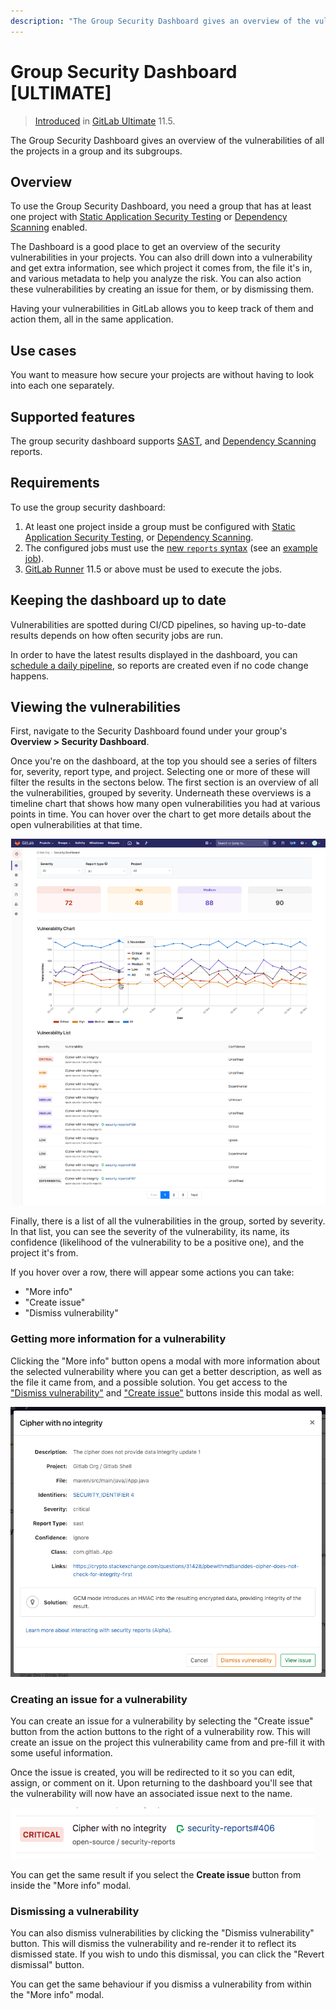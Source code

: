 ```yaml
---
description: "The Group Security Dashboard gives an overview of the vulnerabilities of all the projects in a group and its subgroups."
---
```


# Group Security Dashboard **[ULTIMATE]**

> [Introduced](https://gitlab.com/gitlab-org/gitlab-ee/issues/6709) in
  [GitLab Ultimate](https://about.gitlab.com/pricing) 11.5.

The Group Security Dashboard gives an overview of the vulnerabilities of all the
projects in a group and its subgroups.

## Overview

To use the Group Security Dashboard, you need a group that has at least one
project with [Static Application Security Testing](../../project/merge_requests/sast.md) or [Dependency Scanning](../../project/merge_requests/dependency_scanning.md)
enabled.

The Dashboard is a good place to get an overview of the security vulnerabilities in your projects.
You can also drill down into a vulnerability and get extra information, see which
project it comes from, the file it's in, and various metadata to help you analyze
the risk. You can also action these vulnerabilities by creating an issue for them, or by dismissing them.

Having your vulnerabilities in GitLab allows you to keep track of them and action them, all in the same application.

## Use cases

You want to measure how secure your projects are without having to look into
each one separately.

## Supported features

The group security dashboard supports [SAST](../../project/merge_requests/sast.md), and [Dependency Scanning](../../project/merge_requests/dependency_scanning.md) reports.

## Requirements

To use the group security dashboard:

1. At least one project inside a group must be configured with
   [Static Application Security Testing](../../project/merge_requests/sast.md), or [Dependency Scanning](../../project/merge_requests/dependency_scanning.md).
2. The configured jobs must use the [new `reports` syntax](../../../ci/yaml/README.md#artifactsreports) (see an [example job](../../../ci/examples/sast.md)).
3. [GitLab Runner](https://docs.gitlab.com/runner/) 11.5 or above must be used to execute the jobs.

## Keeping the dashboard up to date

Vulnerabilities are spotted during CI/CD pipelines, so having up-to-date results
depends on how often security jobs are run.

In order to have the latest results displayed in the dashboard, you can
[schedule a daily pipeline](../../project/pipelines/schedules.md), so reports
are created even if no code change happens.

## Viewing the vulnerabilities

First, navigate to the Security Dashboard found under your group's
**Overview > Security Dashboard**.

Once you're on the dashboard, at the top you should see a series of filters for,
severity, report type, and project. Selecting one or more of these will filter
the results in the sectons below. The first section is an overview of all the
vulnerabilities, grouped by severity. Underneath these overviews is a timeline
chart that shows how many open vulnerabilities you had at various points in time.
You can hover over the chart to get more details about the open vulnerabilities
at that time.

![dashboard with action buttons and metrics](img/dashboard.png)

Finally, there is a list of all the vulnerabilities in the group, sorted by severity.
In that list, you can see the severity of the vulnerability, its name, its
confidence (likelihood of the vulnerability to be a positive one), and the project
it's from.

If you hover over a row, there will appear some actions you can take:

- "More info"
- "Create issue"
- "Dismiss vulnerability"

### Getting more information for a vulnerability

Clicking the "More info" button opens a modal with more information about the
selected vulnerability where you can get a better description, as well as the
file it came from, and a possible solution. You get access to the
["Dismiss vulnerability"](#dismissing-a-vulnerability) and
["Create issue"](#creating-an-issue-for-a-vulnerability) buttons inside this
modal as well.

![more info modal](img/modal.png)

### Creating an issue for a vulnerability

You can create an issue for a vulnerability by selecting the "Create issue"
button from the action buttons to the right of a vulnerability row.
This will create an issue on the project this vulnerability came from and pre-fill
it with some useful information.

Once the issue is created, you will be redirected to it so you can edit, assign,
or comment on it. Upon returning to the dashboard you'll see that the vulnerability
will now have an associated issue next to the name.

![linked issue](img/issue.png)

You can get the same result if you select the **Create issue** button from inside
the "More info" modal.

### Dismissing a vulnerability

You can also dismiss vulnerabilities by clicking the "Dismiss vulnerability" button.
This will dismiss the vulnerability and re-render it to reflect its dismissed state.
If you wish to undo this dismissal, you can click the "Revert dismissal" button.

You can get the same behaviour if you dismiss a vulnerability from within the
"More info" modal.
